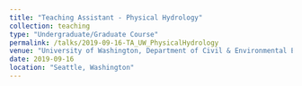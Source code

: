 ```yaml
---
title: "Teaching Assistant - Physical Hydrology"
collection: teaching
type: "Undergraduate/Graduate Course"
permalink: /talks/2019-09-16-TA_UW_PhysicalHydrology
venue: "University of Washington, Department of Civil & Environmental Engineering"
date: 2019-09-16
location: "Seattle, Washington"
---
```


